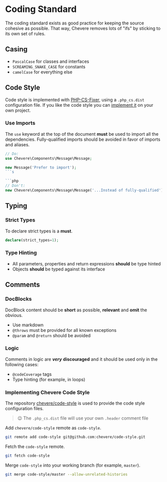 # Coding Standard

The coding standard exists as good practice for keeping the source cohesive as possible. That way, Chevere removes lots of "ifs" by sticking to its own set of rules.

## Casing

* `PascalCase` for classes and interfaces
* `SCREAMING_SNAKE_CASE` for constants
* `camelCase` for everything else

## Code Style

Code style is implemented with [PHP-CS-Fixer](https://github.com/FriendsOfPHP/PHP-CS-Fixer), using a `.php_cs.dist` configuration file. If you like the code style you can [implement it](#implementing-chevere-code-style) on your own project.

### Use Imports

The `use` keyword at the top of the document **must** be used to import all the dependencies. Fully-qualified imports should be avoided in favor of imports and aliases.

```php
// Do:
use Chevere\Components\Message\Message;

new Message('Prefer to import');
```s

```php
// Don't:
new Chevere\Components\Message\Message('...Instead of fully-qualified');
```

## Typing

### Strict Types

To declare strict types is a **must**.

```php
declare(strict_types=1);
```

### Type Hinting

* All parameters, properties and return expressions **should** be type hinted
* Objects **should** be typed against its interface

## Comments

### DocBlocks

DocBlock content should be **short** as possible, **relevant** and **omit** the obvious.

* Use markdown
* `@throws` must be provided for all known exceptions
* `@param` and `@return` should be avoided

### Logic

Comments in logic are ***very*** **discouraged** and it should be used only in the following cases:

* `@codeCoverage` tags
* Type hinting (for example, in loops)

### Implementing Chevere Code Style

The repository [chevere/code-style](https://github.com/chevere/code-style) is used to provide the code style configuration files.

> 😉 The `.php_cs.dist` file will use your own `.header` comment file

Add `chevere/code-style` remote as `code-style`.

```sh
git remote add code-style git@github.com:chevere/code-style.git
```

Fetch the `code-style` remote.

```sh
git fetch code-style
```

Merge `code-style` into your working branch (for example, `master`).

```sh
git merge code-style/master --allow-unrelated-histories
```
